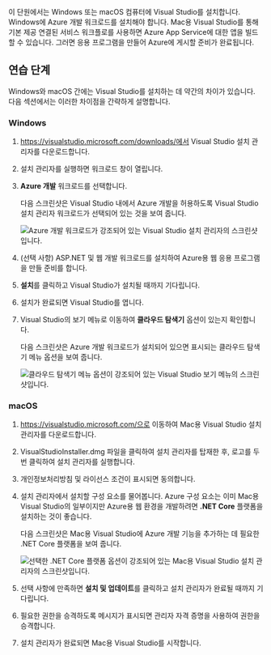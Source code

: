 이 단원에서는 Windows 또는 macOS 컴퓨터에 Visual Studio를 설치합니다. Windows에 Azure 개발 워크로드를 설치해야 합니다. Mac용 Visual Studio를 통해 기본 제공 연결된 서비스 워크플로를 사용하면 Azure App Service에 대한 앱을 빌드할 수 있습니다. 그러면 응용 프로그램을 만들어 Azure에 게시할 준비가 완료됩니다.

## <a name="exercise-steps"></a>연습 단계

Windows와 macOS 간에는 Visual Studio를 설치하는 데 약간의 차이가 있습니다. 다음 섹션에서는 이러한 차이점을 간략하게 설명합니다.

### <a name="windows"></a>Windows

1. https://visualstudio.microsoft.com/downloads/에서 Visual Studio 설치 관리자를 다운로드합니다.

1. 설치 관리자를 실행하면 워크로드 창이 열립니다.

1. **Azure 개발** 워크로드를 선택합니다.

    다음 스크린샷은 Visual Studio 내에서 Azure 개발을 허용하도록 Visual Studio 설치 관리자 워크로드가 선택되어 있는 것을 보여 줍니다.

    ![Azure 개발 워크로드가 강조되어 있는 Visual Studio 설치 관리자의 스크린샷입니다.](../media/5-select-azure-workload.png)

1. (선택 사항) ASP.NET 및 웹 개발 워크로드를 설치하여 Azure용 웹 응용 프로그램을 만들 준비를 합니다.

1. **설치**를 클릭하고 Visual Studio가 설치될 때까지 기다립니다.

1. 설치가 완료되면 Visual Studio를 엽니다.

1. Visual Studio의 보기 메뉴로 이동하여 **클라우드 탐색기** 옵션이 있는지 확인합니다.

    다음 스크린샷은 Azure 개발 워크로드가 설치되어 있으면 표시되는 클라우드 탐색기 메뉴 옵션을 보여 줍니다.

    ![클라우드 탐색기 메뉴 옵션이 강조되어 있는 Visual Studio 보기 메뉴의 스크린샷입니다.](../media/5-verify-cloud-explorer.png)

### <a name="macos"></a>macOS

1. https://visualstudio.microsoft.com/으로 이동하여 Mac용 Visual Studio 설치 관리자를 다운로드합니다.

1. VisualStudioInstaller.dmg 파일을 클릭하여 설치 관리자를 탑재한 후, 로고를 두 번 클릭하여 설치 관리자를 실행합니다.

1. 개인정보처리방침 및 라이선스 조건이 표시되면 동의합니다.

1. 설치 관리자에서 설치할 구성 요소를 물어봅니다. Azure 구성 요소는 이미 Mac용 Visual Studio의 일부이지만 Azure용 웹 환경을 개발하려면 **.NET Core** 플랫폼을 설치하는 것이 좋습니다.

    다음 스크린샷은 Mac용 Visual Studio에 Azure 개발 기능을 추가하는 데 필요한 .NET Core 플랫폼을 보여 줍니다.

    ![선택한 .NET Core 플랫폼 옵션이 강조되어 있는 Mac용 Visual Studio 설치 관리자의 스크린샷입니다.](../media/5-vsmac-install-net-core.png)

1. 선택 사항에 만족하면 **설치 및 업데이트**를 클릭하고 설치 관리자가 완료될 때까지 기다립니다.

1. 필요한 권한을 승격하도록 메시지가 표시되면 관리자 자격 증명을 사용하여 권한을 승격합니다.

1. 설치 관리자가 완료되면 Mac용 Visual Studio를 시작합니다.
